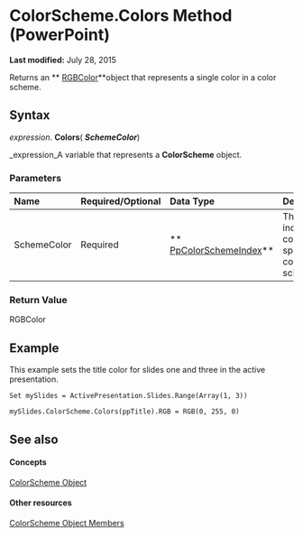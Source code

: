 
# ColorScheme.Colors Method (PowerPoint)

 **Last modified:** July 28, 2015

Returns an  ** [RGBColor](1da5054f-7eaa-37e8-9a5b-d90c790de576.md)**object that represents a single color in a color scheme.

## Syntax

 _expression_. **Colors**( **_SchemeColor_**)

 _expression_A variable that represents a  **ColorScheme** object.


### Parameters



|**Name**|**Required/Optional**|**Data Type**|**Description**|
|:-----|:-----|:-----|:-----|
|SchemeColor|Required| ** [PpColorSchemeIndex](1c1c01c5-90ab-6645-35cb-d5e198c40826.md)**|The individual color in the specified color scheme.|

### Return Value

RGBColor


## Example

This example sets the title color for slides one and three in the active presentation.


```
Set mySlides = ActivePresentation.Slides.Range(Array(1, 3))

mySlides.ColorScheme.Colors(ppTitle).RGB = RGB(0, 255, 0)
```


## See also


#### Concepts


 [ColorScheme Object](c1945542-b628-e2b1-5114-e064f0563a01.md)
#### Other resources


 [ColorScheme Object Members](80bc711f-d724-9bfb-6f3e-57752077cc3f.md)
